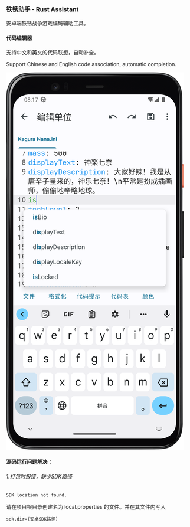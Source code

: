 ### 铁锈助手 - Rust Assistant
安卓端铁锈战争游戏编码辅助工具。

#### 代码编辑器

支持中文和英文的代码联想，自动补全。

Support Chinese and English code association, automatic completion.

![](screenshots/editor.png)



#### 源码运行问题解决：

###### 1.打包时报错，缺少SDK路径

```
SDK location not found.
```

请在项目根目录创建名为 local.properties 的文件。并在其文件内写入

```
sdk.dir=(安卓SDK路径)
```

